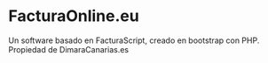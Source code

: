 # FacturaOnline.eu
Un software basado en FacturaScript, creado en bootstrap con PHP.
Propiedad de DimaraCanarias.es
